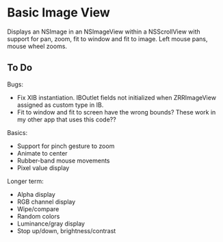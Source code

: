 # Basic Image View

Displays an NSImage in an NSImageView within a NSScrollView with support for
pan, zoom, fit to window and fit to image. Left mouse pans, mouse wheel zooms.


## To Do

Bugs:

* Fix XIB instantiation. IBOutlet fields not initialized when ZRRImageView assigned as custom type in IB.
* Fit to window and fit to screen have the wrong bounds? These work in my other app that uses this code??

Basics:

* Support for pinch gesture to zoom
* Animate to center
* Rubber-band mouse movements
* Pixel value display

Longer term:

* Alpha display
* RGB channel display
* Wipe/compare
* Random colors
* Luminance/gray display
* Stop up/down, brightness/contrast
